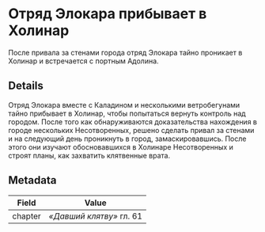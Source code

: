 # Отряд Элокара прибывает в Холинар
После привала за стенами города отряд Элокара тайно проникает в Холинар и встречается с портным Адолина.

## Details
Отряд Элокара вместе с Каладином и несколькими ветробегунами тайно прибывает в Холинар, чтобы попытаться вернуть контроль над городом. После того как обнаруживаются доказательства нахождения в городе нескольких Несотворенных, решено сделать привал за стенами и на следующий день проникнуть в город, замаскировавшись. После этого они изучают обосновавшихся в Холинаре Несотворенных и строят планы, как захватить клятвенные врата.

## Metadata
| Field | Value |
| ----- | ----- |
| chapter | *«Давший клятву»* гл. 61 |
